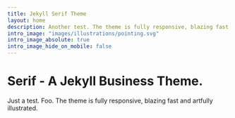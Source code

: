 ```yaml
---
title: Jekyll Serif Theme
layout: home
description: Another test. The theme is fully responsive, blazing fast and artfully illustrated.
intro_image: "images/illustrations/pointing.svg"
intro_image_absolute: true
intro_image_hide_on_mobile: false
---
```


# Serif - A Jekyll Business Theme.

Just a test. Foo. The theme is fully responsive, blazing fast and artfully illustrated.
